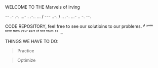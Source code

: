 WELCOME TO THE Marvels of Irving

-- .- .-. ...- . .-.. ... / --- ..-. / .. .-. ...- .. -. --.

CODE REPOSITORY, feel free to see our solutioins to our problems.
ᶦᶠ ʸᵒᵘʳ ʰᵉʳᵉ ᵗʰᵉⁿ ʸᵒᵘʳ ᵖᵃʳᵗ ᵒᶠ ᵗʰᵉ ᵗᵉᵃᵐ ˢᵒ ...

THINGS WE HAVE TO DO:

> Practice

> Optimize
